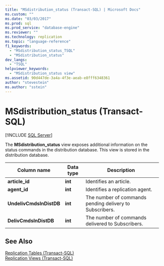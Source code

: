 ```yaml
---
title: "MSdistribution_status (Transact-SQL) | Microsoft Docs"
ms.custom: ""
ms.date: "03/03/2017"
ms.prod: sql
ms.prod_service: "database-engine"
ms.reviewer: ""
ms.technology: replication
ms.topic: "language-reference"
f1_keywords: 
  - "MSdistribution_status_TSQL"
  - "MSdistribution_status"
dev_langs: 
  - "TSQL"
helpviewer_keywords: 
  - "MSdistribution_status view"
ms.assetid: 90d447de-3a4a-4f3e-aeab-e8fff6348361
author: "stevestein"
ms.author: "sstein"
---
```

# MSdistribution_status (Transact-SQL)
[!INCLUDE [SQL Server](../../includes/applies-to-version/sqlserver.md)]

  The **MSdistribution_status** view exposes additional information on the status commands in the distribution database. This view is stored in the distribution database.  
  
|Column name|Data type|Description|  
|-----------------|---------------|-----------------|  
|**article_id**|**int**|Identifies an article.|  
|**agent_id**|**int**|Identifies a replication agent.|  
|**UndelivCmdsInDistDB**|**int**|The number of commands pending delivery to Subscribers.|  
|**DelivCmdsInDistDB**|**int**|The number of commands delivered to Subscribers.|  
  
## See Also  
 [Replication Tables &#40;Transact-SQL&#41;](../../relational-databases/system-tables/replication-tables-transact-sql.md)   
 [Replication Views &#40;Transact-SQL&#41;](../../relational-databases/system-views/replication-views-transact-sql.md)  
  
  
